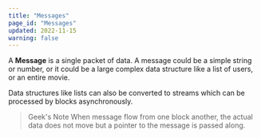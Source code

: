 ```yaml
---
title: "Messages"
page_id: "Messages"
updated: 2022-11-15
warning: false
---
```


A **Message** is a single packet of data. A message could be a simple string or number, or it could be a large complex data structure like a list of users, or an entire movie.

Data structures like lists can also be converted to streams which can be processed by blocks asynchronously.

> Geek's Note
> When message flow from one block another, the actual data does not move but a pointer to the message is passed along.
